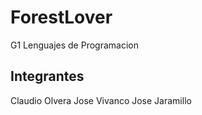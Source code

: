 # ForestLover
G1 Lenguajes de Programacion

## Integrantes
Claudio Olvera
Jose Vivanco
Jose Jaramillo